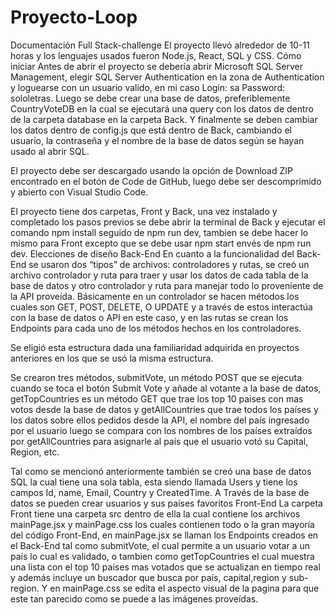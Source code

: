 # Proyecto-Loop
Documentación Full Stack-challenge
El proyecto llevó alrededor de 10-11 horas y los lenguajes usados fueron Node.js, React, SQL y CSS.
Cómo iniciar
Antes de abrir el proyecto se debería abrir Microsoft SQL Server Management, elegir SQL Server Authentication en la zona de Authentication y loguearse con un usuario valido, en mi caso Login: sa Password: sololetras. Luego se debe crear una base de datos, preferiblemente CountryVoteDB en la cual se ejecutará una query con los datos de dentro de la carpeta database en la carpeta Back.
Y finalmente se deben cambiar los datos dentro de config.js que está dentro de Back, cambiando el usuario, la contraseña y el nombre de la base de datos según se hayan usado al abrir SQL.

El proyecto debe ser descargado usando la opción de Download ZIP encontrado en el botón de Code de GitHub, luego debe ser descomprimido y abierto con Visual Studio Code.

El proyecto tiene dos carpetas, Front y Back, una vez instalado y completado los pasos previos se debe abrir la terminal de Back y ejecutar el comando npm install seguido de npm run dev, tambien se debe hacer lo mismo para Front excepto que se debe usar npm start envés de npm run dev.
Elecciones de diseño
Back-End
En cuanto a la funcionalidad del Back-End se usaron dos “tipos” de archivos: controladores y rutas, se creó un archivo controlador y ruta para traer y usar los datos de cada tabla de la base de datos y otro controlador y ruta para manejar todo lo proveniente de la API proveída. 
Básicamente en un controlador se hacen métodos los cuales son GET, POST, DELETE, O UPDATE y a través de estos interactúa con la base de datos o API en este caso, y en las rutas se crean los Endpoints para cada uno de los métodos hechos en los controladores.

Se eligió esta estructura dada una familiaridad adquirida en proyectos anteriores en los que se usó la misma estructura.

Se crearon tres métodos, submitVote, un método POST que se ejecuta cuando se toca el botón Submit Vote y añade al votante a la base de datos, getTopCountries es un método GET que trae los top 10 paises con mas votos desde la base de datos y getAllCountries que trae todos los países y los datos sobre ellos pedidos desde la API, el nombre del país ingresado por el usuario luego se compara con los nombres de los países extraídos por getAllCountries para asignarle al país que el usuario votó su Capital, Region, etc.

Tal como se mencionó anteriormente también se creó una base de datos SQL la cual tiene una sola tabla, esta siendo llamada Users y tiene los campos Id, name, Email, Country y CreatedTime. A Través de la base de datos se pueden crear usuarios y sus países favoritos
Front-End
La carpeta Front tiene una carpeta src dentro de ella la cual contiene los archivos mainPage.jsx y mainPage.css los cuales contienen todo o la gran mayoría del código Front-End, en mainPage.jsx se llaman los Endpoints creados en el Back-End tal como submitVote, el cual permite a un usuario votar a un país lo cual es validado, o tambien como getTopCountries el cual muestra una lista con el top 10 paises mas votados que se actualizan en tiempo real y además incluye un buscador que busca por país, capital,region y sub-region. Y en mainPage.css se edita el aspecto visual de la pagina para que este tan parecido como se puede a las imágenes proveídas.







